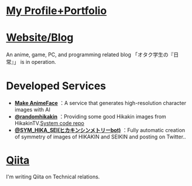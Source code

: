 # [My Profile+Portfolio](https://tomox0115.github.io/)
# [Website/Blog](https://0115765.com/)
An anime, game, PC, and programming related blog 「オタク学生の『日常』」 is in operation.
# Developed Services
- **[Make AnimeFace](https://ai.0115765.com/makeface/)** ：A service that generates high-resolution character images with AI
- **[@randomhikakin](https://twitter.com/randomhikakin)** ：Providing some good Hikakin images from HikakinTV.[System code repo](https://github.com/tomox0115/randomhikakin)
- **[@SYM_HIKA_SEI(ヒカキンシンメトリーbot)](https://twitter.com/SYM_HIKA_SEI)** ：Fully automatic creation of symmetry of images of HIKAKIN and SEIKIN and posting on Twitter..

# [Qiita](https://qiita.com/tomox0115/)
I'm writing Qiita on Technical relations.
